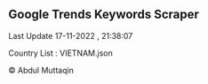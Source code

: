 

## Google Trends Keywords Scraper 
 
Last Update 17-11-2022 , 21:38:07

Country List :
VIETNAM.json



© Abdul Muttaqin 
